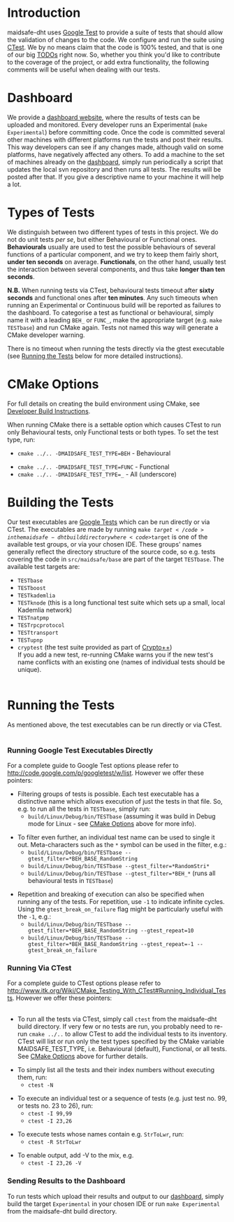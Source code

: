 # Introduction #

maidsafe-dht uses [Google Test](http://code.google.com/p/googletest/downloads/list) to provide a suite of tests that should allow the validation of changes to the code. We configure and run the suite using [CTest](http://www.cmake.org/Wiki/CMake_Testing_With_CTest). We by no means claim that the code is 100% tested, and that is one of our big [TODOs](http://code.google.com/p/maidsafe-dht/wiki/TODO) right now. So, whether you think you'd like to contribute to the coverage of the project, or add extra functionality, the following comments will be useful when dealing with our tests.

# Dashboard #

We provide a [dashboard website](http://dash.maidsafe.net/index.php?project=maidsafe-dht), where the results of tests can be uploaded and monitored. Every developer runs an Experimental (`make Experimental`) before committing code. Once the code is committed several other machines with different platforms run the tests and post their results. This way developers can see if any changes made, although valid on some platforms, have negatively affected any others. To add a machine to the set of machines already on the [dashboard](http://dash.maidsafe.net/index.php?project=maidsafe-dht), simply run periodically a script that updates the local svn repository and then runs all tests. The results will be posted after that. If you give a descriptive name to your machine it will help a lot.

# Types of Tests #

We distinguish between two different types of tests in this project. We do not do unit tests _per se_, but either Behavioural or Functional ones. **Behaviourals** usually are used to test the possible behaviours of several functions of a particular component, and we try to keep them fairly short, **under ten seconds** on average. **Functionals**, on the other hand, usually test the interaction between several components, and thus take **longer than ten seconds**.

**N.B.** When running tests via CTest, behavioural tests timeout after **sixty seconds** and functional ones after **ten minutes**. Any such timeouts when running an Experimental or Continuous build will be reported as failures to the dashboard.  To categorise a test as functional or behavioural, simply name it with a leading `BEH_` or `FUNC_`, make the appropriate target (e.g. `make TESTbase`) and run CMake again.  Tests not named this way will generate a CMake developer warning.

There is no timeout when running the tests directly via the gtest executable (see [Running the Tests](#Running_the_Tests.md) below for more detailed instructions).

# CMake Options #

For full details on creating the build environment using CMake, see [Developer Build Instructions](http://code.google.com/p/maidsafe-dht/wiki/DevBuild).

When running CMake there is a settable option which causes CTest to run only Behavioural tests, only Functional tests or both types. To set the test type, run:
  * `cmake ../.. -DMAIDSAFE_TEST_TYPE=BEH` - Behavioural<br>
<ul><li><code>cmake ../.. -DMAIDSAFE_TEST_TYPE=FUNC</code> - Functional<br>
</li><li><code>cmake ../.. -DMAIDSAFE_TEST_TYPE=_</code> - All (underscore)</li></ul>

<h1>Building the Tests</h1>

Our test executables are <a href='http://code.google.com/p/googletest/downloads/list'>Google Tests</a> which can be run directly or via CTest.  The executables are made by running <code>make $target</code> in the maidsafe-dht build directory where <code>$target</code> is one of the available test groups, or via your chosen IDE.  These groups' names generally reflect the directory structure of the source code, so e.g. tests covering the code in <code>src/maidsafe/base</code> are part of the target <code>TESTbase</code>.  The available test targets are:<br>
<ul><li><code>TESTbase</code>
</li><li><code>TESTboost</code>
</li><li><code>TESTkademlia</code>
</li><li><code>TESTknode</code> (this is a long functional test suite which sets up a small, local Kademlia network)<br>
</li><li><code>TESTnatpmp</code>
</li><li><code>TESTrpcprotocol</code>
</li><li><code>TESTtransport</code>
</li><li><code>TESTupnp</code>
</li><li><code>cryptest</code> (the test suite provided as part of <a href='http://www.cryptopp.com'>Crypto++</a>)<br>
If you add a new test, re-running CMake warns you if the new test's name conflicts with an existing one (names of individual tests should be unique).<br><br></li></ul>

<h1>Running the Tests</h1>

As mentioned above, the test executables can be run directly or via CTest.<br>
<br>
<h3>Running Google Test Executables Directly</h3>

For a complete guide to Google Test options please refer to <a href='http://code.google.com/p/googletest/w/list'>http://code.google.com/p/googletest/w/list</a>. However we offer these pointers:<br>
<ul><li>Filtering groups of tests is possible. Each test executable has a distinctive name which allows execution of just the tests in that file. So, e.g. to run all the tests in <code>TESTbase</code>, simply run:<br>
<ul><li><code>build/Linux/Debug/bin/TESTbase</code> (assuming it was build in Debug mode for Linux - see <a href='#CMake_Options.md'>CMake Options</a> above for more info).</li></ul></li></ul>

<ul><li>To filter even further, an individual test name can be used to single it out. Meta-characters such as the <code>*</code> symbol can be used in the filter, e.g.:<br>
<ul><li><code>build/Linux/Debug/bin/TESTbase --gtest_filter=*BEH_BASE_RandomString</code>
</li><li><code>build/Linux/Debug/bin/TESTbase --gtest_filter=*RandomStri*</code>
</li><li><code>build/Linux/Debug/bin/TESTbase --gtest_filter=*BEH_*</code> (runs all behavioural tests in <code>TESTbase</code>)</li></ul></li></ul>

<ul><li>Repetition and breaking of execution can also be specified when running any of the tests. For repetition, use <code>-1</code> to indicate infinite cycles. Using the <code>gtest_break_on_failure</code> flag might be particularly useful with the <code>-1</code>, e.g.:<br>
<ul><li><code>build/Linux/Debug/bin/TESTbase --gtest_filter=*BEH_BASE_RandomString --gtest_repeat=10</code>
</li><li><code>build/Linux/Debug/bin/TESTbase --gtest_filter=*BEH_BASE_RandomString --gtest_repeat=-1 --gtest_break_on_failure</code></li></ul></li></ul>

<h3>Running Via CTest</h3>

For a complete guide to CTest options please refer to <a href='http://www.itk.org/Wiki/CMake_Testing_With_CTest#Running_Individual_Tests'>http://www.itk.org/Wiki/CMake_Testing_With_CTest#Running_Individual_Tests</a>. However we offer these pointers:<br>
<br>
<ul><li>To run all the tests via CTest, simply call <code>ctest</code> from the maidsafe-dht build directory.  If very few or no tests are run, you probably need to re-run <code>cmake ../..</code> to allow CTest to add the individual tests to its inventory.  CTest will list or run only the test types specified by the CMake variable MAIDSAFE_TEST_TYPE, i.e. Behavioural (default), Functional, or all tests.  See <a href='#CMake_Options.md'>CMake Options</a> above for further details.</li></ul>

<ul><li>To simply list all the tests and their index numbers without executing them, run:<br>
<ul><li><code>ctest -N</code></li></ul></li></ul>

<ul><li>To execute an individual test or a sequence of tests (e.g. just test no. 99, or tests no. 23 to 26), run:<br>
<ul><li><code>ctest -I 99,99</code>
</li><li><code>ctest -I 23,26</code></li></ul></li></ul>

<ul><li>To execute tests whose names contain e.g. <code>StrToLwr</code>, run:<br>
<ul><li><code>ctest -R StrToLwr</code></li></ul></li></ul>

<ul><li>To enable output, add -V to the mix, e.g.<br>
<ul><li><code>ctest -I 23,26 -V</code></li></ul></li></ul>

<h3>Sending Results to the Dashboard</h3>

To run tests which upload their results and output to our <a href='http://dash.maidsafe.net/index.php?project=maidsafe-dht'>dashboard</a>, simply build the target <code>Experimental</code> in your chosen IDE or run <code>make Experimental</code> from the maidsafe-dht build directory.